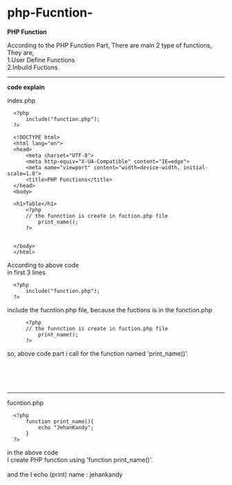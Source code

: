 # php-Fucntion-
<b>PHP Function</b> 

According to the PHP Function Part, There are main 2 type of functions,
<br>
They are,<br>
1.User Define Functions<br>
2.Inbuild Fuctions<br>




*****************************************

<b>code explain</b>

index.php


      <?php
          include("function.php");
      ?>

      <!DOCTYPE html>
      <html lang="en">
      <head>
          <meta charset="UTF-8">
          <meta http-equiv="X-UA-Compatible" content="IE=edge">
          <meta name="viewport" content="width=device-width, initial-scale=1.0">
          <title>PHP Functions</title>
      </head>
      <body>

      <h1>Table</h1>
          <?php
          // the funnction is create in fuction.php file
              print_name();
          ?>


      </body>
      </html>

According to above code
<br>
in first 3 lines

      <?php
          include("function.php");
      ?>
      
include the fucntion.php file, because the fuctions is in the function.php<br>

          <?php
          // the funnction is create in fuction.php file
              print_name();
          ?>
          
so, above code part i call for the function named 'print_name()'. <br>
<br><br><br><br>


*************************



fucntion.php


      <?php
          function print_name(){
              echo "JehanKandy";
          }
      ?>
      
      
in the above code<br>
I create PHP function using 'function print_name()'.<br>
<br>
and the I echo (print) name : jehankandy



